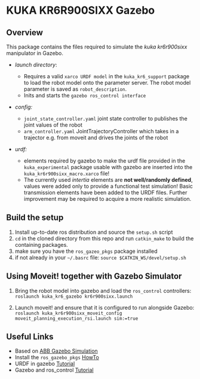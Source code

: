 # KUKA KR6R900SIXX Gazebo

## Overview

This package contains the files required to simulate the _kuka kr6r900sixx_ manipulator in Gazebo. 

 * _launch directory_:  
    * Requires a valid `xarco URDF model` in the `kuka_kr6_support` package to load the robot model onto the parameter server. The robot model parameter is saved as `robot_description`.  
    * Inits and starts the `gazebo ros_control interface`

* _config:_
    * `joint_state_controller.yaml` joint state controller to publishes the joint values of the robot 
    * `arm_controller.yaml` JointTrajectoryController which takes in a trajector e.g. from moveit and drives the joints of the robot  

* _urdf:_
    * elements required by gazebo to make the urdf file provided in the `kuka_experimental` package usable with gazebo are inserted into the `kuka_kr6r900sixx_macro.xarco` file!
    * The currently used _intertia_ elements are **not well/randomly defined**, values were added only to provide a functional test simulation! Basic transmission elements have been added to the URDF files. Further improvement may be required to acquire a more realistic simulation.  

## Build the setup 

1. Install up-to-date ros distribution and source the `setup.sh` script 
1. `cd` in the cloned directory from this repo and run `catkin_make` to build the containing packages. 
1. make sure you have the `ros_gazeo_pkgs` package installed 
1. if not already in your `~/.basrc` file: `source $CATKIN_WS/devel/setup.sh`

## Using Moveit! together with Gazebo Simulator

1. Bring the robot model into gazebo and load the `ros_control` controllers:
   ```roslaunch kuka_kr6_gazebo kr6r900sixx.launch``` 

2. Launch moveit! and ensure that it is configured to run alongside Gazebo:
```roslaunch kuka_kr6r900sixx_moveit_config moveit_planning_execution_rsi.launch sim:=true``` 

## Useful Links 

* Based on [ABB Gazebo Simulation](https://github.com/ros-industrial/abb_experimental/tree/kinetic-devel/abb_irb120_gazebo)
* Install the `ros_gazebo_pkgs` [HowTo](http://gazebosim.org/tutorials?tut=ros_installing&cat=connect_ros) 
* URDF in gazebo [Tutorial](http://gazebosim.org/tutorials?tut=ros_urdf&cat=connect_ros) 
* Gazebo and ros_control [Tutorial](http://gazebosim.org/tutorials?tut=ros_control&cat=connect_ros) 
